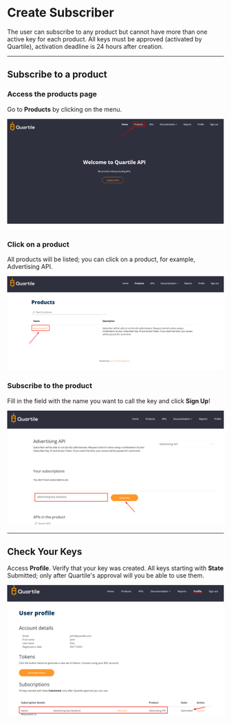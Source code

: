 # Create Subscriber

The user can subscribe to any product but cannot have more than one active key for each product.
All keys must be approved (activated by Quartile), activation deadline is 24 hours after creation.

---
## **Subscribe to a product**

### **Access the products page**

Go to **Products** by clicking on the menu. 

<img src="../img/subscriber_key_00.png" alt="Login Screen">

### **Click on a product**

All products will be listed; you can click on a product, for example, Advertising API.

<img src="../img/subscriber_key_01.png" alt="Login Screen">

### **Subscribe to the product**

Fill in the field with the name you want to call the key and click **Sign Up**!

<img src="../img/subscriber_key_02.png" alt="Login Screen">

---
## **Check Your Keys**

Access **Profile**. Verify that your key was created. All keys starting with **State** Submitted; only after Quartile's approval will you be able to use them.

<img src="../img/subscriber_key_03.png" alt="Login Screen">
